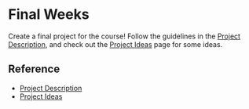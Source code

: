 # Final Weeks
Create a final project for the course! Follow the guidelines in the [Project Description](FinalProject.md), and check out the [Project Ideas](ProjectIdeas.md) page for some ideas.

## Reference
- [Project Description](FinalProject.md)
- [Project Ideas](ProjectIdeas.md)